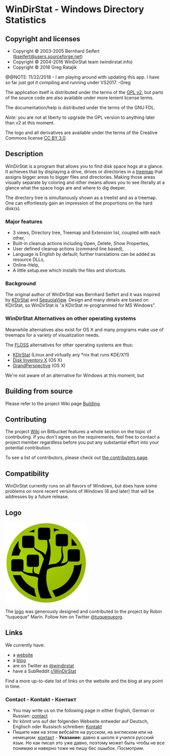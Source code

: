 ﻿# WinDirStat - Windows Directory Statistics

## Copyright and licenses

* Copyright © 2003-2005 Bernhard Seifert (bseifert@users.sourceforge.net)
* Copyright © 2004-2016 WinDirStat team (windirstat.info)
* Copyright © 2018      Greg Ratajik


@@NOTE: 11/22/2018 - I am playing around with updating this app. I have so far just got it compiling and running under VS2017.  -Greg

The application itself is distributed under the terms of the [GPL v2](windirstat/res/license.txt), but parts of the source code are also available
under more lenient license terms.

The documentation/help is distributed under the terms of the GNU FDL.

*Note:* you are not at liberty to upgrade the GPL version to anything later
than v2 at this moment.

The logo and all derivatives are available under the terms of the Creative
Commons license [CC BY 3.0](http://creativecommons.org/licenses/by/3.0/).

## Description

WinDirStat is a program that allows you to find disk space hogs at a glance.
It achieves that by displaying a drive, drives or directories in a [treemap](https://en.wikipedia.org/wiki/Treemap)
that assigns bigger areas to bigger files and directories. Making those areas
visually separate by coloring and other means allows you to see literally at
a glance what the space hogs are and where to dig deeper.

The directory tree is simultanously shown as a treelist and as a treemap.
One can effortlessly gain an impression of the proportions on the hard disk(s).

### Major features

* 3 views, Directory tree, Treemap and Extension list, coupled with each other,
* Built-in cleanup actions including Open, Delete, Show Properties,
* User defined cleanup actions (command line based),
* Language is English by default; further translations can be added as
  resource DLLs,
* Online-Help,
* A little setup.exe which installs the files and shortcuts.

### Background

The original author of WinDirStat was Bernhard Seifert and it was inspired by
[KDirStat](http://kdirstat.sourceforge.net/) and [SequoiaView](http://w3.win.tue.nl/nl/onderzoek/onderzoek_informatica/visualization/sequoiaview/).
Design and many details are based on KDirStat, so WinDirStat is "a KDirStat re-programmed for MS Windows".

### WinDirStat Alternatives on other operating systems

Meanwhile alternatives also exist for OS X and many programs make use of
treemaps for a variety of visualization needs.

The [FLOSS](https://en.wikipedia.org/wiki/Alternative_terms_for_free_software) alternatives for other operating systems are thus:

* [KDirStat](http://kdirstat.sourceforge.net/) (Linux and virtually any \*nix that runs KDE/X11)
* [Disk Inventory X](http://www.derlien.com/) (OS X)
* [GrandPerspective](http://grandperspectiv.sourceforge.net/) (OS X)

We're not aware of an alternative for Windows at this moment, but

## Building from source

Please refer to the project Wiki page [Building](https://bitbucket.org/windirstat/windirstat/wiki/Building).

## Contributing

The project [Wiki](https://bitbucket.org/windirstat/windirstat/wiki/Home) on
Bitbucket features a whole section on the topic of contributing. If you don't
agree on the requirements, feel free to contact a project member regardless
before you put any substantial effort into your potential contribution.

To see a list of contributors, please check out [the contributors page](CONTRIBUTORS.md).

## Compatibility

WinDirStat currently runs on all flavors of Windows, but does have some
problems on more recent versions of Windows (8 and later) that will be
addresses by a future release.

## Logo

![WinDirStat logo](common/logo_256px.png)

The [logo](https://windirstat.info/logo.html) was generously designed and contributed to the project by Robin
"tuqueque" Marín. Follow him on Twitter [@tuquequeorg](https://twitter.com/tuquequeorg).

## Links

We currently have:

* a [website](https://windirstat.info/)
* a [blog](http://blog.windirstat.info/)
* are on Twitter as [@windirstat](https://twitter.com/windirstat)
* have a SubReddit [r/WinDirStat](http://www.reddit.com/r/WinDirStat/)

Find a more up-to-date list of links on the website and the blog at any point
in time.

### Contact - Kontakt - Контакт

* You may write us on the following page in either English, German or Russian: [contact](https://windirstat.info/contact.html)
* Ihr könnt uns auf der folgenden Webseite entweder auf Deutsch, Englisch oder Russisch schreiben: [Kontakt](https://windirstat.info/contact.html)
* Пишите нам на этом вебсайте на русском, на англиском или на немецком: [контакт](https://windirstat.info/contact.html) - **Указание:** давно в школе я учился русский язык. Но как писал это уже давно, поэтому может быть чтобы не все понимаю и наверно тоже не пишу бес ошыбок. Посмотрим.

